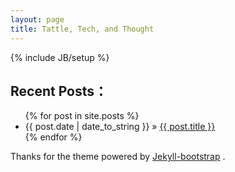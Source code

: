 ```yaml
---
layout: page
title: Tattle, Tech, and Thought
---
```

{% include JB/setup %}

## Recent Posts：

<ul class="posts">
  {% for post in site.posts %}
    <li><span>{{ post.date | date_to_string }}</span> &raquo; <a href="{{ BASE_PATH }}{{ post.url }}">{{ post.title }}</a></li>
  {% endfor %}
</ul>

Thanks for the theme powered by [Jekyll-bootstrap](http://jekyllbootstrap.com/) .
